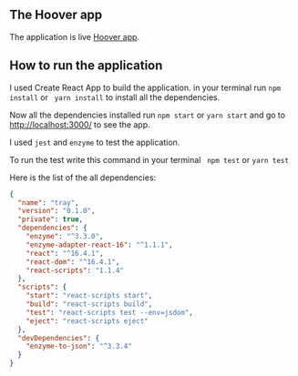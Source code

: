 ## The Hoover app
The application is live  [Hoover app](https://github.com/facebookincubator/create-react-app).



## How to run the application

I used Create React App to build the application. in your terminal run ``` npm install ``` or ``` yarn install``` to install all the dependencies.

Now all the dependencies installed run ```npm start```  or  ```yarn start``` and go to [http://localhost:3000/](http://localhost:3000/) to see the app.

I used `jest` and `enzyme` to test the application.

To run the test write this command in your terminal ``` npm test``` or ```yarn test```

Here is the list of the all dependencies:
```json
{
  "name": "tray",
  "version": "0.1.0",
  "private": true,
  "dependencies": {
    "enzyme": "^3.3.0",
    "enzyme-adapter-react-16": "^1.1.1",
    "react": "^16.4.1",
    "react-dom": "^16.4.1",
    "react-scripts": "1.1.4"
  },
  "scripts": {
    "start": "react-scripts start",
    "build": "react-scripts build",
    "test": "react-scripts test --env=jsdom",
    "eject": "react-scripts eject"
  },
  "devDependencies": {
    "enzyme-to-json": "^3.3.4"
  }
}
```
